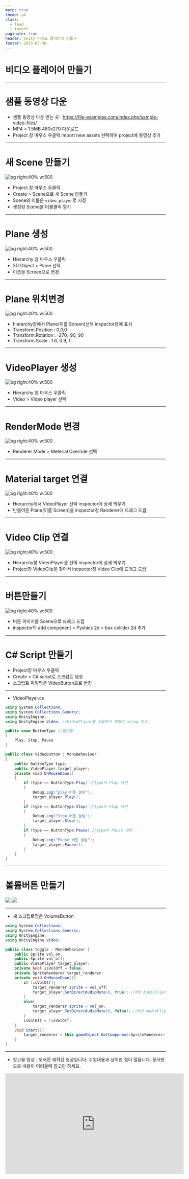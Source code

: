 ```yaml
---
marp: true
theme: a4
class:
  - lead
  - invert
paginate: true
header: Unity 비디오 플레이어 만들기
footer: 2023-03-30
---
```


# 비디오 플레이어 만들기

---

# 샘플 동영상 다운
- 샘플 동영상 다운 받는 곳 :  https://file-examples.com/index.php/sample-video-files/
- MP4 > 1.5MB 480x270 다운로드
- Project 창 마우스 우클릭 import new assets 선택하여 project에 동영상 추가

---

# 새 Scene 만들기
![bg right:40% w:500](../../Marp_images/Unity3d/videoplayer1.png)
- Project 창 마우스 우클릭
- Create > Scene으로 새 Scene 만들기
- Scene의 이름은 `video_player`로 지정
- 생성된 Scene을 더블클릭 열기

---
# Plane 생성
![bg right:40% w:500](../../Marp_images/Unity3d/videoplayer4.png)
- Hierarchy 창 마우스 우클릭
- 3D Object > Plane 선택
- 이름을 Screen으로 변경

---
# Plane 위치변경
![bg right:40% w:500](../../Marp_images/Unity3d/videoplayer8.png)
- hierarchy창에서 Plane(이름 Screen)선택 inspector창에 표시
- Transform.Position : 0,0,0
- Transform.Rotation : -270,-90, 90
- Transform.Scale : 1.6, 0.9, 1

---

# VideoPlayer 생성
![bg right:40% w:500](../../Marp_images/Unity3d/videoplayer2.png)
- Hierarchy 창 마우스 우클릭
- Video > Video player 선택

---

# RenderMode 변경
![bg right:40% w:500](../../Marp_images/Unity3d/videoplayer3.png)
- Renderer Mode > Meterial Override 선택

---

# Material target 연결
![bg right:40% w:500](../../Marp_images/Unity3d/videoplayer5.png)
- Hierarchy에서 VideoPlayer 선택 inspector에 상세 띄우기
- 만들어둔 Plane(이름 Screen)을 inspector창 Randerer에 드래그 드랍

---

# Video Clip 연결
![bg right:40% w:500](../../Marp_images/Unity3d/videoplayer6.png)
- Hierarchy창 VideoPlayer를 선택 inspector에 상세 띄우기
- Project창 VideoClip을 찾아서 incpector창 Video Clip에 드래그 드랍

---

# 버튼만들기
![bg right:40% w:500](../../Marp_images/Unity3d/videoplayer9.png)
- 버튼 이미지를 Scene으로 드래그 드랍
- inspector의 add component > Pyshics 2d > box collider 2d 추가

---

# C# Script 만들기
- Project창 마우스 우클릭
- Create > C# script로 스크립트 생성
- 스크립트 파일명은 VideoButton으로 변경

---
- VideoPlayer.cs
```C# script
using System.Collections;
using System.Collections.Generic;
using UnityEngine;
using UnityEngine.Video; //VideoPlayer를 사용하기 위하여 using 추가

public enum ButtonType //열거형
{
    Play, Stop, Pause
}

public class VideoButton : MonoBehaviour
{
    public ButtonType type;
    public VideoPlayer target_player;
    private void OnMouseDown()
    {
        if (type == ButtonType.Play) //type이 Play 라면
        {
            Debug.Log("play 버튼 눌림");
            target_player.Play();
        }
        if (type == ButtonType.Stop) //type이 Stop 라면
        {
            Debug.Log("Stop 버튼 눌림");
            target_player.Stop();
        }
        if (type == ButtonType.Pause) //type이 Pause 라면
        {
            Debug.Log("Pause 버튼 눌림");
            target_player.Pause();
        }
    }
}
```
---

# 볼륨버튼 만들기
![](../../Marp_images/Unity3d/Sound0.png)
![](../../Marp_images/Unity3d/Sound1.png)

---

- 새 스크립트명은 VolumeButton
```C# script
using System.Collections;
using System.Collections.Generic;
using UnityEngine;
using UnityEngine.Video;

public class toggle : MonoBehaviour {
    public Sprite vol_on;
    public Sprite vol_off;
    public VideoPlayer target_player;
    private bool isVolOff = false;
    private SpriteRenderer target_renderer;
    private void OnMouseDown(){
        if (isVolOff){
            target_renderer.sprite = vol_off;
            target_player.SetDirectAudioMute(0, true); //0번 AudioClip의 음소거 참(true)
        }
        else{
            target_renderer.sprite = vol_on;
            target_player.SetDirectAudioMute(0, false); //0번 AudioClip의 음소거 거짓(false)
        }
        isVolOff = !isVolOff;
    }
    void Start(){
        target_renderer = this.gameObject.GetComponent<SpriteRenderer>();
    }
}
```

---

- 참고용 영상 : 오래전 제작된 영상입니다. 수업내용과 상이한 점이 많습니다. 문서만으로 내용이 어려울때 참고만 하세요.
<iframe width="560" height="315" src="https://www.youtube.com/embed/n6LdoAaMyGw" title="YouTube video player" frameborder="0" allow="accelerometer; autoplay; clipboard-write; encrypted-media; gyroscope; picture-in-picture; web-share" allowfullscreen></iframe>